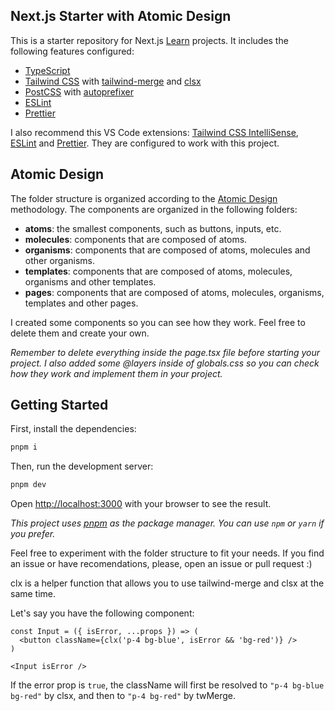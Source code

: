 ## Next.js Starter with Atomic Design

This is a starter repository for Next.js [Learn](https://nextjs.org/learn) projects. It includes the following features configured:

- [TypeScript](https://www.typescriptlang.org/)
- [Tailwind CSS](https://tailwindcss.com/) with [tailwind-merge](https://www.npmjs.com/package/tailwind-merge) and [clsx](https://www.npmjs.com/package/clsx)
- [PostCSS](https://postcss.org/) with [autoprefixer](https://www.npmjs.com/package/autoprefixer)
- [ESLint](https://eslint.org/)
- [Prettier](https://prettier.io/)

I also recommend this VS Code extensions: [Tailwind CSS IntelliSense](https://marketplace.visualstudio.com/items?itemName=bradlc.vscode-tailwindcss), [ESLint](https://marketplace.visualstudio.com/items?itemName=dbaeumer.vscode-eslint) and [Prettier](https://marketplace.visualstudio.com/items?itemName=esbenp.prettier-vscode). They are configured to work with this project.

## Atomic Design

The folder structure is organized according to the [Atomic Design](https://bradfrost.com/blog/post/atomic-web-design/) methodology. The components are organized in the following folders:

- **atoms**: the smallest components, such as buttons, inputs, etc.
- **molecules**: components that are composed of atoms.
- **organisms**: components that are composed of atoms, molecules and other organisms.
- **templates**: components that are composed of atoms, molecules, organisms and other templates.
- **pages**: components that are composed of atoms, molecules, organisms, templates and other pages.

I created some components so you can see how they work. Feel free to delete them and create your own.

_Remember to delete everything inside the page.tsx file before starting your project. I also added some @layers inside of globals.css so you can check how they work and implement them in your project._

## Getting Started

First, install the dependencies:

```bash
pnpm i
```

Then, run the development server:

```bash
pnpm dev
```

Open [http://localhost:3000](http://localhost:3000) with your browser to see the result.

_This project uses [pnpm](https://pnpm.io/) as the package manager. You can use `npm` or `yarn` if you prefer._

Feel free to experiment with the folder structure to fit your needs. If you find an issue or have recomendations, please, open an issue or pull request :)

clx is a helper function that allows you to use tailwind-merge and clsx at the same time.

Let's say you have the following component:

```tsx
const Input = ({ isError, ...props }) => (
  <button className={clx('p-4 bg-blue', isError && 'bg-red')} />
)
```

```tsx
<Input isError />
```

If the error prop is `true`, the className will first be resolved to `"p-4 bg-blue bg-red"` by clsx, and then to `"p-4 bg-red"` by twMerge.

